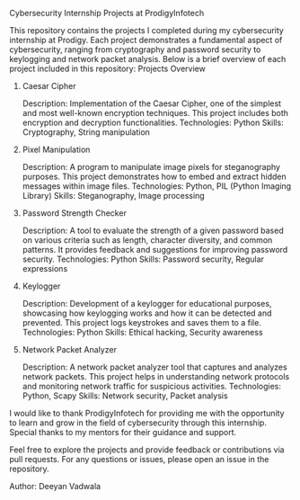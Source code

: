 Cybersecurity Internship Projects at ProdigyInfotech

This repository contains the projects I completed during my cybersecurity internship at Prodigy. Each project demonstrates a fundamental aspect of cybersecurity, ranging from cryptography and password security to keylogging and network packet analysis. Below is a brief overview of each project included in this repository:
Projects Overview
1. Caesar Cipher

    Description: Implementation of the Caesar Cipher, one of the simplest and most well-known encryption techniques. This project includes both encryption and decryption functionalities.
    Technologies: Python
    Skills: Cryptography, String manipulation

2. Pixel Manipulation

    Description: A program to manipulate image pixels for steganography purposes. This project demonstrates how to embed and extract hidden messages within image files.
    Technologies: Python, PIL (Python Imaging Library)
    Skills: Steganography, Image processing

3. Password Strength Checker

    Description: A tool to evaluate the strength of a given password based on various criteria such as length, character diversity, and common patterns. It provides feedback and suggestions for improving password security.
    Technologies: Python
    Skills: Password security, Regular expressions

4. Keylogger

    Description: Development of a keylogger for educational purposes, showcasing how keylogging works and how it can be detected and prevented. This project logs keystrokes and saves them to a file.
    Technologies: Python
    Skills: Ethical hacking, Security awareness

5. Network Packet Analyzer

    Description: A network packet analyzer tool that captures and analyzes network packets. This project helps in understanding network protocols and monitoring network traffic for suspicious activities.
    Technologies: Python, Scapy
    Skills: Network security, Packet analysis
   
I would like to thank ProdigyInfotech for providing me with the opportunity to learn and grow in the field of cybersecurity through this internship. Special thanks to my mentors for their guidance and support.

Feel free to explore the projects and provide feedback or contributions via pull requests. For any questions or issues, please open an issue in the repository.

Author: Deeyan Vadwala
